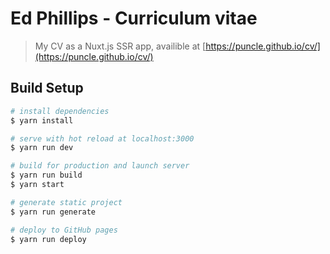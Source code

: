 # Ed Phillips - Curriculum vitae

> My CV as a Nuxt.js SSR app, availible at [https://puncle.github.io/cv/](https://puncle.github.io/cv/)

## Build Setup

``` bash
# install dependencies
$ yarn install

# serve with hot reload at localhost:3000
$ yarn run dev

# build for production and launch server
$ yarn run build
$ yarn start

# generate static project
$ yarn run generate

# deploy to GitHub pages
$ yarn run deploy
```

